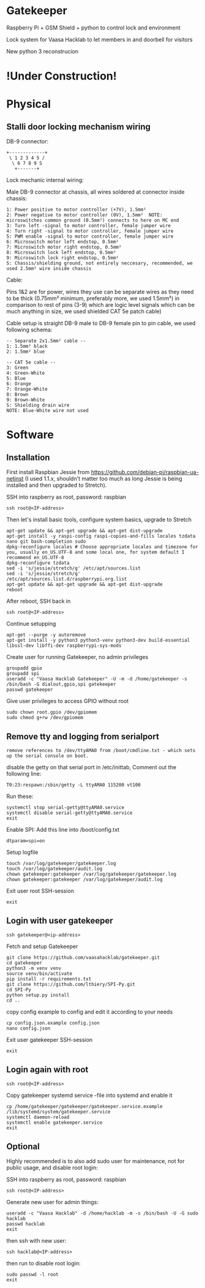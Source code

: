 # Gatekeeper #
Raspberry Pi + GSM Shield + python to control lock and environment

Lock system for Vaasa Hacklab to let members in and doorbell for visitors

New python 3 reconstrucion

# !Under Construction! #

# Physical #
## Stalli door locking mechanism wiring

DB-9 connector:

```
+-------------+
 \ 1 2 3 4 5 /
  \ 6 7 8 9 S
   +-------+
```

Lock mechanic internal wiring:

Male DB-9 connector at chassis, all wires soldered at connector inside chassis:

```
1: Power positive to motor controller (+7V), 1.5mm²
2: Power negative to motor controller (0V), 1.5mm²  NOTE: microswitches common ground (0.5mm²) connects to here on MC end
3: Turn left -signal to motor controller, female jumper wire
4: Turn right -signal to motor controller, female jumper wire
5: PWM enable -signal to motor controller, female jumper wire
6: Microswitch motor left endstop, 0.5mm²
7: Microswitch motor right endstop, 0.5mm²
8: Microswitch lock left endstop, 0.5mm²
9: Microswitch lock right endstop, 0.5mm²
S: Chassis/shielding ground, not entirely neccesary, recommended, we used 2.5mm² wire inside chassis
```

Cable:

Pins 1&2 are for power, wires they use can be separate wires as they need to be thick (0.75mm² minimum, preferably more, we used 1.5mm²) in comparison to rest of pins (3-9) which are logic level signals which can be much anything in size, we used shielded CAT 5e patch cable)

Cable setup is straight DB-9 male to DB-9 female pin to pin cable, we used following schema:

```
-- Separate 2x1.5mm² cable --
1: 1.5mm² black
2: 1.5mm² blue

-- CAT 5e cable --
3: Green
4: Green-White
5: Blue
6: Orange
7: Orange-White
8: Brown
9: Brown-White
S: Shielding drain wire
NOTE: Blue-White wire not used
```

# Software
## Installation
First install Raspbian Jessie from https://github.com/debian-pi/raspbian-ua-netinst (I used 1.1.x, shouldn't matter too much as long Jessie is being installed and then upgraded to Stretch).

SSH into raspberry as root, password: raspbian

```
ssh root@<IP-address>
```

Then let's install basic tools, configure system basics, upgrade to Stretch

```
apt-get update && apt-get upgrade && apt-get dist-upgrade
apt-get install -y raspi-config raspi-copies-and-fills locales tzdata nano git bash-completion sudo
dpkg-reconfigure locales # Choose appropriate locales and timezone for you, usually en_US.UTF-8 and some local one, for system default I recommend en_US.UTF-8
dpkg-reconfigure tzdata
sed -i 's/jessie/stretch/g' /etc/apt/sources.list
sed -i 's/jessie/stretch/g' /etc/apt/sources.list.d/raspberrypi.org.list
apt-get update && apt-get upgrade && apt-get dist-upgrade
reboot
```


After reboot, SSH back in

```
ssh root@<IP-address>
```

Continue setupping

```
apt-get --purge -y autoremove
apt-get install -y python3 python3-venv python3-dev build-essential libssl-dev libffi-dev raspberrypi-sys-mods
```

Create user for running Gatekeeper, no admin privileges

```
groupadd gpio
groupadd spi
useradd -c "Vaasa Hacklab Gatekeeper" -U -m -d /home/gatekeeper -s /bin/bash -G dialout,gpio,spi gatekeeper
passwd gatekeeper
```

Give user privileges to access GPIO without root

```
sudo chown root.gpio /dev/gpiomem
sudo chmod g+rw /dev/gpiomem
```

## Remove tty and logging from serialport
```
remove references to /dev/ttyAMA0 from /boot/cmdline.txt - which sets up the serial console on boot.
```

disable the getty on that serial port in /etc/inittab, Comment out the following line:

```
T0:23:respawn:/sbin/getty -L ttyAMA0 115200 vt100
```

Run these:
```
systemctl stop serial-getty@ttyAMA0.service
systemctl disable serial-getty@ttyAMA0.service
exit
```

Enable SPI: Add this line into /boot/config.txt
```
dtparam=spi=on
```

Setup logfile

```
touch /var/log/gatekeeper/gatekeeper.log
touch /var/log/gatekeeper/audit.log
chown gatekeeper:gatekeeper /var/log/gatekeeper/gatekeeper.log
chown gatekeeper:gatekeeper /var/log/gatekeeper/audit.log
```

Exit user root SSH-session

```
exit
```

## Login with user gatekeeper
```
ssh gatekeeper@<ip-address>
```

Fetch and setup Gatekeeper

```
git clone https://github.com/vaasahacklab/gatekeeper.git
cd gatekeeper
python3 -m venv venv
source venv/bin/activate
pip install -r requirements.txt
git clone https://github.com/lthiery/SPI-Py.git
cd SPI-Py
python setup.py install
cd ..
```

copy config example to config and edit it according to your needs

```
cp config.json.example config.json
nano config.json
```

Exit user gatekeeper SSH-session

```
exit
```

## Login again with root

```
ssh root@<IP-address>
```

Copy gatekeeper systemd service -file into systemd and enable it

```
cp /home/gatekeeper/gatekeeper/gatekeeper.service.example /lib/systemd/system/gatekeeper.service
systemctl daemon-reload
systemctl enable gatekeeper.service
exit
```

## Optional

Highly recommended is to also add sudo user for maintenance, not for public usage, and disable root login:

SSH into raspberry as root, password: raspbian

```
ssh root@<IP-address>
```

Generate new user for admin things:

```
useradd -c "Vaasa Hacklab" -d /home/hacklab -m -s /bin/bash -U -G sudo hacklab
passwd hacklab
exit
```

then ssh with new user:

```
ssh hacklab@<IP-address>
```

then run to disable root login:

```
sudo passwd -l root
exit
```
